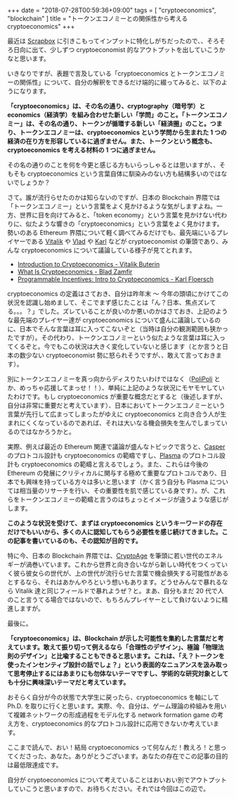 +++
date = "2018-07-28T00:59:36+09:00"
tags = [ "cryptoeconomics", "blockchain" ]
title = "トークンエコノミーとの関係性から考える cryptoeconomics"
+++

最近は [Scrapbox](https://scrapbox.io/m0t0k1ch1) に引きこもってインプットに特化しがちだったので、、そろそろ日向に出て、少しずつ cryptoeconomist 的なアウトプットを出していこうかなと思います。

<!--more-->

いきなりですが、表題で言及している「cryptoeconomics とトークンエコノミーの関係性」について、自分の解釈をできるだけ端的に綴ってみると、以下のようになります。

__「cryptoeconomics」は、その名の通り、cryptography（暗号学）と economics（経済学）を組み合わせた新しい「学問」のこと。「トークンエコノミー」は、その名の通り、トークンが循環する新しい「経済圏」のこと。つまり、トークンエコノミーは、cryptoeconomics という学問から生まれた 1 つの経済の在り方を形容しているに過ぎません。また、トークンという概念も、cryptoeconomics を考える材料の 1 つに過ぎません。__

その名の通りのことを何を今更と感じる方もいらっしゃるとは思いますが、、そもそも cryptoeconomics という言葉自体に馴染みのない方も結構多いのではないでしょうか？

さて。誰が流行らせたのかは知らないのですが、日本の Blockchain 界隈では「トークンエコノミー」という言葉をよく見かけるような気がしますよね。一方、世界に目を向けてみると、「token economy」という言葉を見かけない代わりに、似たような響きの「cryptoeconomics」という言葉をよく見かけます。勢いのある Ethereum 界隈について軽く調べてみるだけでも、最先端にいるプレイヤーである [Vitalik](https://twitter.com/vitalikbuterin) や [Vlad](https://twitter.com/vladzamfir) や [Karl](https://twitter.com/karl_dot_tech) などが cryptoeconomist の筆頭であり、みんな cryptoeconomics について議論している様子が見てとれます。

- [Introduction to Cryptoeconomics - Vitalik Buterin](https://www.youtube.com/watch?v=pKqdjaH1dRo)
- [What Is Cryptoeconomics - Blad Zamfir](https://www.youtube.com/watch?v=9lw3s7iGUXQ)
- [Programmable Incentives: Intro to Cryptoeconomics - Karl Floersch](https://www.youtube.com/watch?v=-alrVUv6E24)

cryptoeconomics の定義はさておき、自分は昨年末 〜 今年の頭頃にかけてこの状況を認識し始めまして、そこでまず感じたことは「ん？日本、焦点ズレてる。。。？」でした。ズレていることが良いのか悪いのかはさておき、上記のような最先端のプレイヤー達が cryptoeconomics について盛んに議論しているのに、日本でそんな言葉は耳に入ってこないぞと（当時は自分の観測範囲も狭かったですが）。その代わり、トークンエコノミーという似たような言葉は耳に入ってくるぞと。今でもこの状況は大きく変化していないと感じます（とか言うと日本の数少ない cryptoeconomist 勢に怒られそうですが、、敢えて言っておきます）。

別にトークンエコノミーを真っ向からディスりたいわけではなく（[PoliPoli](https://www.polipoli.work) とか、めっちゃ応援してまっせ！！）、単純に上記のような状況にモヤモヤしていたわけです。もし cryptoeconomics が重要な概念だとすると（後述しますが、自分は非常に重要だと考えています）、日本においてトークンエコノミーという言葉が先行して広まってしまったがゆえに cryptoeconomics と向き合う人が生まれにくくなっているのであれば、それは大いなる機会損失を生んでしまっているのではなかろうかと。

実際、例えば最近の Ethereum 関連で議論が盛んなトピックで言うと、[Casper](https://ethresear.ch/c/casper) のプロトコル設計も cryptoeconomics の範疇ですし、[Plasma](https://ethresear.ch/c/plasma) のプロトコル設計も cryptoeconomics の範疇と言えるでしょう。また、これらは今後の Ethereum の発展にクリティカルに関与する極めて重要なプロトコルであり、日本でも興味を持っている方々は多いと思います（かく言う自分も Plasma については相当量のリサーチを行い、その重要性を肌で感じている身です）。が、これらをトークンエコノミーの範疇と言うのはちょっとイメージが違うような感じがします。

__このような状況を受けて、まずは cryptoeconomics というキーワードの存在だけでもいいから、多くの人に認知してもらう必要性を感じ続けてきました。この記事を書いているのも、その認知が目的です。__

特に今、日本の Blockchain 界隈では、[CryptoAge](https://twitter.com/cryptoage_) を筆頭に若い世代のエネルギーが渦巻いています。これから世界と向き合いながら新しい時代をつくっていく彼ら彼女らの世代が、上の世代が流行らせた言葉で機会損失する可能性があるとするなら、それはあかんやろという想いもあります。どうせみんなで暴れるなら Vitalik 達と同じフィールドで暴れようぜ？と。まあ、自分もまだ 20 代で人のこと言うてる場合ではないので、もちろんプレイヤーとして負けないように精進しますが。

最後に。

__「cryptoeconomics」は、Blockchain が示した可能性を集約した言葉だと考えています。敢えて振り切って例えるなら「合理性のデザイン」、極論「物理法則のデザイン」と比喩することもできると思います。これは、「え？トークンを使ったインセンティブ設計の話でしょ？」という表面的なニュアンスを汲み取って思考停止するにはあまりにも勿体ないテーマですし、学術的な研究対象としても十分に興味深いテーマだと考えています。__

おそらく自分が今の状態で大学生に戻ったら、cryptoeconomics を軸にして Ph.D. を取りに行くと思います。実際、今、自分は、ゲーム理論の枠組みを用いて複雑ネットワークの形成過程をモデル化する network formation game の考え方を、cryptoeconomics 的なプロトコル設計に応用できないか考えています。

ここまで読んで、おい！結局 cryptoeconomics って何なんだ！教えろ！と思ってくださった、あなた。ありがとうございます。あなたの存在でこの記事の目的は最低限達成です。

自分が cryptoeconomics について考えていることはおいおい別でアウトプットしていこうと思いますので、お待ちください。それでは今回はこの辺で。
